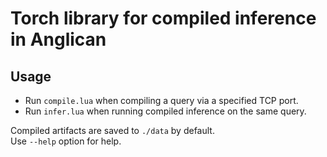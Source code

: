 # Torch library for compiled inference in Anglican

## Usage
- Run `compile.lua` when compiling a query via a specified TCP port.
- Run `infer.lua` when running compiled inference on the same query.

Compiled artifacts are saved to `./data` by default.  
Use `--help` option for help.
